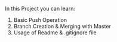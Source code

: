 In this Project you can learn:

1. Basic Push Operation
2. Branch Creation & Merging with Master
3. Usage of Readme & .gitignore file
